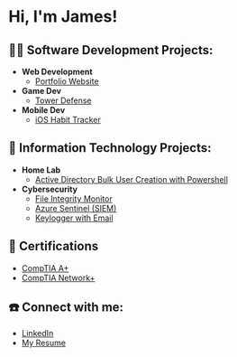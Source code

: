 <h1>Hi, I'm James!</h1>

<h2>👨‍💻 Software Development Projects:</h2>

- <b>Web Development</b>
  - [Portfolio Website](https://github.com/jsmccaffrey/Personal-Website)
- <b>Game Dev</b>
  - [Tower Defense](https://github.com/jsmccaffrey)
- <b>Mobile Dev</b>
  - [iOS Habit Tracker](https://github.com/jsmccaffrey)

<h2>💾 Information Technology Projects:</h2>

- <b>Home Lab</b>
  - [Active Directory Bulk User Creation with Powershell](https://github.com/jsmccaffrey)
- <b>Cybersecurity</b>
  - [File Integrity Monitor](https://github.com/jsmccaffrey/File-Integrity-Monitor)
  - [Azure Sentinel (SIEM)](https://github.com/jsmccaffrey)
  - [Keylogger with Email](https://github.com/jsmccaffrey)

<h2>📃 Certifications</h2>

- [CompTIA A+](https://www.comptia.org/certifications/a)
- [CompTIA Network+](https://www.comptia.org/certifications/network)

<h2> ☎️ Connect with me:</h2>

- [LinkedIn](https://www.linkedin.com/in/jsmccaffrey/)  
- [My Resume](https://www.linkedin.com/in/jsmccaffrey/)


<!--
**jsmccaffrey/jsmccaffrey** is a ✨ _special_ ✨ repository because its `README.md` (this file) appears on your GitHub profile.

Here are some ideas to get you started:

- 🔭 I’m currently working on ...
- 🌱 I’m currently learning ...
- 👯 I’m looking to collaborate on ...
- 🤔 I’m looking for help with ...
- 💬 Ask me about ...
- 📫 How to reach me: ...
- 😄 Pronouns: ...
- ⚡ Fun fact: ...
-->
